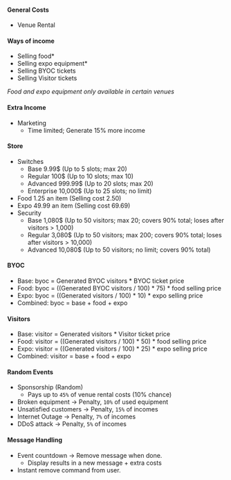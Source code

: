 #### General Costs
- Venue Rental

#### Ways of income
- Selling food*
- Selling expo equipment*
- Selling BYOC tickets
- Selling Visitor tickets

*Food and expo equipment only available in certain venues*

#### Extra Income
- Marketing
    - Time limited; Generate 15% more income

#### Store
- Switches
    - Base 9.99$ (Up to 5 slots; max 20)
    - Regular 100$ (Up to 10 slots; max 10)
    - Advanced 999.99$ (Up to 20 slots; max 20)
    - Enterprise 10,000$ (Up to 25 slots; no limit)
- Food 1.25 an item (Selling cost 2.50)
- Expo 49.99 an item (Selling cost 69.69)
- Security
    - Base 1,080$ (Up to 50 visitors; max 20; covers 90% total; loses after visitors > 1,000)
    - Regular 3,080$ (Up to 50 visitors; max 200; covers 90% total; loses after visitors > 10,000)
    - Advanced 10,080$ (Up to 50 visitors; no limit; covers 90% total)

#### BYOC
- Base: byoc = Generated BYOC visitors * BYOC ticket price
- Food: byoc = ((Generated BYOC visitors / 100) * 75) * food selling price
- Expo: byoc = ((Generated visitors / 100) * 10) * expo selling price
- Combined: byoc = base + food + expo

#### Visitors
- Base: visitor = Generated visitors * Visitor ticket price
- Food: visitor = ((Generated visitors / 100) * 50) * food selling price
- Expo: visitor = ((Generated visitors / 100) * 25) * expo selling price
- Combined: visitor = base + food + expo

#### Random Events
- Sponsorship (Random)
    - Pays up to `45%` of venue rental costs (10% chance)
- Broken equipment -> Penalty, `10%` of used equipment
- Unsatisfied customers -> Penalty, `15%` of incomes
- Internet Outage -> Penalty, `7%` of incomes
- DDoS attack -> Penalty, `5%` of incomes

#### Message Handling
- Event countdown -> Remove message when done.
    - Display results in a new message + extra costs
- Instant remove command from user.
